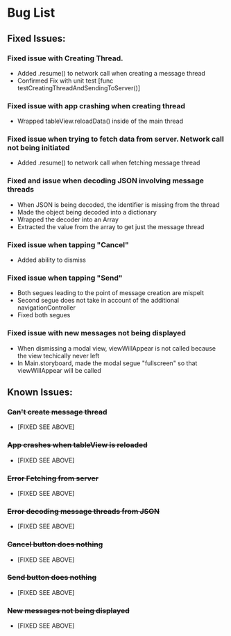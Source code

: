 #  Bug List

## Fixed Issues:
### Fixed issue with Creating Thread.
* Added .resume() to network call when creating a message thread
* Confirmed Fix with unit test [func testCreatingThreadAndSendingToServer()]

### Fixed issue with app crashing when creating thread
* Wrapped tableView.reloadData() inside of the main thread

### Fixed issue when trying to fetch data from server. Network call not being initiated
* Added .resume() to network call when fetching message thread

### Fixed and issue when decoding JSON involving message threads
* When JSON is being decoded, the identifier is missing from the thread
* Made the object being decoded into a dictionary
* Wrapped the decoder into an Array
* Extracted the value from the array to get just the message thread

### Fixed issue when tapping "Cancel"
* Added ability to dismiss

### Fixed issue when tapping "Send" 
* Both segues leading to the point of message creation are mispelt
* Second segue does not take in account of the additional navigationController
* Fixed both segues

### Fixed issue with new messages not being displayed
* When dismissing a modal view, viewWillAppear is not called because the view techically never left
* In Main.storyboard, made the modal segue "fullscreen" so that viewWillAppear will be called

## Known Issues:
### ~~Can't create message thread~~
* [FIXED SEE ABOVE]

### ~~App crashes when tableView is reloaded~~
* [FIXED SEE ABOVE]

### ~~Error Fetching from server~~
* [FIXED SEE ABOVE]

### ~~Error decoding message threads from JSON~~
* [FIXED SEE ABOVE]

### ~~Cancel button does nothing~~
* [FIXED SEE ABOVE]

### ~~Send button does nothing~~
* [FIXED SEE ABOVE]

### ~~New messages not being displayed~~
* [FIXED SEE ABOVE]
